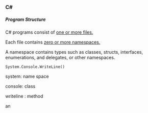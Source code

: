 ### C#

##### Program Structure

C# programs consist of <u>one or more files.</u> 

Each file contains <u>zero or more namespaces.</u> 

A namespace contains types such as classes, structs, interfaces, enumerations, and delegates, or other namespaces.

 `System.Console.WriteLine()`

system: name space

console: class 

writeline : method

an 









